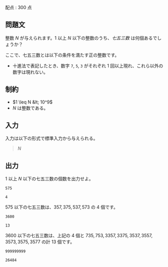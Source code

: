 配点 : $300$ 点

## 問題文

整数 $N$ が与えられます。$1$ 以上 $N$ 以下の整数のうち、*七五三数* は何個あるでしょうか？

ここで、七五三数とは以下の条件を満たす正の整数です。

- 十進法で表記したとき、数字 `7`, `5`, `3` がそれぞれ $1$ 回以上現れ、これら以外の数字は現れない。

## 制約

- $1 \leq N &lt; 10^9$
- $N$ は整数である。

## 入力

入力は以下の形式で標準入力から与えられる。

> $N$

## 出力

$1$ 以上 $N$ 以下の七五三数の個数を出力せよ。

```input1
575
```

```output1
4
```

$575$ 以下の七五三数は、$357, 375, 537, 573$ の $4$ 個です。

```input2
3600
```

```output2
13
```

$3600$ 以下の七五三数は、上記の $4$ 個と $735, 753, 3357, 3375, 3537, 3557, 3573, 3575, 3577$ の計 $13$ 個です。

```input3
999999999
```

```output3
26484
```